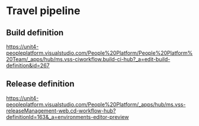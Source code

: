 
# Travel pipeline

## Build definition

https://unit4-peopleplatform.visualstudio.com/People%20Platform/People%20Platform%20Team/_apps/hub/ms.vss-ciworkflow.build-ci-hub?_a=edit-build-definition&id=267

## Release definition

https://unit4-peopleplatform.visualstudio.com/People%20Platform/_apps/hub/ms.vss-releaseManagement-web.cd-workflow-hub?definitionId=163&_a=environments-editor-preview



